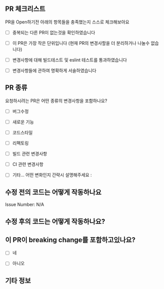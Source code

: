## PR 체크리스트
PR을 Open하기전 아래의 항목들을 충족했는지 스스로 체크해보아요

- [ ] 중복되는 다른 PR이 없는것을 확인하였습니다
- [ ] 이 PR은 가장 작은 단위입니다 (현재 PR의 변경사할을 더 분리하거나 나눌수 없습니다)
- [ ] 변경사항에 대해 빌드테스트 및 eslint 테스트를 통과하였습니다
- [ ] 변경사항들에 관하여 명확하게 서술하였습니다


## PR 종류
요청하시려는 PR은 어떤 종류의 변경사항을 포함하나요?
<!-- X(가위표)로 체크해주세요 -->

- [ ] 버그수정
- [ ] 새로운 기능
- [ ] 코드스타일
- [ ] 리펙토링
- [ ] 빌드 관련 변경사항
- [ ] CI 관련 변경사항
- [ ] 기타... 어떤 변화인지 간략시 설명해주세요 :


## 수정 전의 코드는 어떻게 작동하나요
<!-- 연관된 Issue번호를 첨부해주세요 (없으면 무방) -->

Issue Number: N/A


## 수정 후의 코드는 어떻게 작동하나요?
<!-- 이전 코드와 작동상의 차이점등을 서술해주세요 --> 

## 이 PR이 breaking change를 포함하고있나요?
<!-- 기존 코드와 호환되지 않을 수준의 변화를 포함하고 있나요? (코드 구조, 호환성, api구조 등등) -->
- [ ] 네
- [ ] 아니오


<!-- 만약 PR에 Breaking Changes가 포함되어있다면 관련해서 자세히 적어주세요 -->


## 기타 정보
<!-- 추가적으로 적으시고 싶으신말을 자유롭게 남겨주세요 -->
